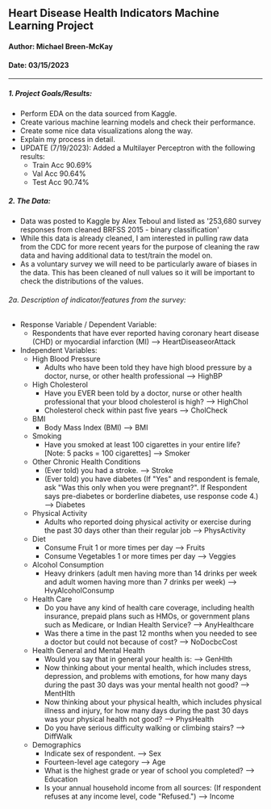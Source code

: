 ## Heart Disease Health Indicators Machine Learning Project

#### Author: Michael Breen-McKay
#### Date: 03/15/2023
---
##### 1. Project Goals/Results: 
* Perform EDA on the data sourced from Kaggle.
* Create various machine learning models and check their performance.
* Create some nice data visualizations along the way.
* Explain my process in detail.
* UPDATE (7/19/2023): Added a Multilayer Perceptron with the following results:
    * Train Acc 90.69%
    * Val Acc 90.64%
    * Test Acc 90.74%

##### 2. The Data:
* Data was posted to Kaggle by Alex Teboul and listed as '253,680 survey responses from cleaned BRFSS 2015 - binary classification'
* While this data is already cleaned, I am interested in pulling raw data from the CDC for more recent years for the purpose of cleaning the raw data and having additional data to test/train the model on.
* As a voluntary survey we will need to be particularly aware of biases in the data.  This has been cleaned of null values so it will be important to check the distributions of the values.


###### 2a. Description of indicator/features from the survey:
* Response Variable / Dependent Variable:
    * Respondents that have ever reported having coronary heart disease (CHD) or myocardial infarction (MI) --> HeartDiseaseorAttack
* Independent Variables:
    * High Blood Pressure
        * Adults who have been told they have high blood pressure by a doctor, nurse, or other health professional --> HighBP
    * High Cholesterol
        * Have you EVER been told by a doctor, nurse or other health professional that your blood cholesterol is high? --> HighChol
        * Cholesterol check within past five years --> CholCheck
    * BMI
        * Body Mass Index (BMI) --> BMI
    * Smoking
        * Have you smoked at least 100 cigarettes in your entire life? [Note: 5 packs = 100 cigarettes] --> Smoker
    * Other Chronic Health Conditions
        * (Ever told) you had a stroke. --> Stroke
        * (Ever told) you have diabetes (If "Yes" and respondent is female, ask "Was this only when you were pregnant?". If Respondent says pre-diabetes or borderline diabetes, use response code 4.) --> Diabetes
    * Physical Activity
        * Adults who reported doing physical activity or exercise during the past 30 days other than their regular job --> PhysActivity
    * Diet
        * Consume Fruit 1 or more times per day --> Fruits
        * Consume Vegetables 1 or more times per day --> Veggies
    * Alcohol Consumption
        * Heavy drinkers (adult men having more than 14 drinks per week and adult women having more than 7 drinks per week) --> HvyAlcoholConsump
    * Health Care
        * Do you have any kind of health care coverage, including health insurance, prepaid plans such as HMOs, or government plans such as Medicare, or Indian Health Service? --> AnyHealthcare
        * Was there a time in the past 12 months when you needed to see a doctor but could not because of cost? --> NoDocbcCost
    * Health General and Mental Health
        * Would you say that in general your health is: --> GenHlth
        * Now thinking about your mental health, which includes stress, depression, and problems with emotions, for how many days during the past 30 days was your mental health not good? --> MentHlth
        * Now thinking about your physical health, which includes physical illness and injury, for how many days during the past 30 days was your physical health not good? --> PhysHealth
        * Do you have serious difficulty walking or climbing stairs? --> DiffWalk
    * Demographics
        * Indicate sex of respondent. --> Sex
        * Fourteen-level age category --> Age
        * What is the highest grade or year of school you completed? --> Education
        * Is your annual household income from all sources: (If respondent refuses at any income level, code "Refused.") --> Income

